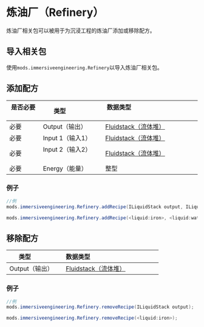 # 炼油厂（Refinery）
炼油厂相关包可以被用于为沉浸工程的炼油厂添加或移除配方。

## 导入相关包
使用`mods.immersiveengineering.Refinery`以导入炼油厂相关包。

## 添加配方

|是否必要   |类型                |数据类型                                           |
|----------|--------------------|----------------------------------------------------|
|必要      |Output（输出）       |[Fluidstack（流体堆）](/Vanilla/Liquids/ILiquidStack/)|
|必要      |Input 1（输入1）     |[Fluidstack（流体堆）](/Vanilla/Liquids/ILiquidStack/)|
|必要      |Input 2（输入2）     |[Fluidstack（流体堆）](/Vanilla/Liquids/ILiquidStack/)|
|必要      |Energy（能量）       |整型                                                 |

### 例子
```JAVA
//例
mods.immersiveengineering.Refinery.addRecipe(ILiquidStack output, ILiquidStack input0, ILiquidStack input1, int energy);

mods.immersiveengineering.Refinery.addRecipe(<liquid:iron>, <liquid:water>, <liquid:lava>, 2048);
```


## 移除配方

|类型              |数据类型                                             |
|------------------|----------------------------------------------------|
|Output（输出）     |[Fluidstack（流体堆）](/Vanilla/Liquids/ILiquidStack/)|

### 例子
```JAVA
//例
mods.immersiveengineering.Refinery.removeRecipe(ILiquidStack output);

mods.immersiveengineering.Refinery.removeRecipe(<liquid:iron>);
```
